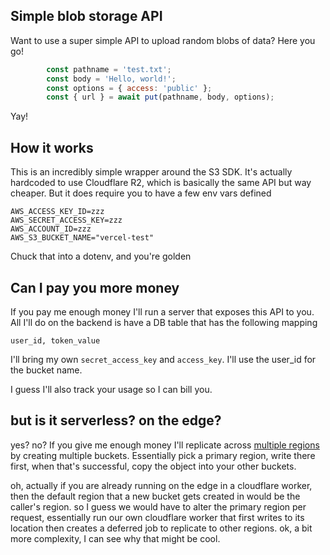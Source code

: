 ## Simple blob storage API

Want to use a super simple API to upload random blobs of data? Here you go!

```javascript
        const pathname = 'test.txt';
        const body = 'Hello, world!';
        const options = { access: 'public' };
        const { url } = await put(pathname, body, options);
```

Yay! 

## How it works

This is an incredibly simple wrapper around the S3 SDK. It's actually hardcoded to use Cloudflare R2, which is basically the same API but way cheaper. But it does require you to have a few env vars defined

```
AWS_ACCESS_KEY_ID=zzz
AWS_SECRET_ACCESS_KEY=zzz
AWS_ACCOUNT_ID=zzz
AWS_S3_BUCKET_NAME="vercel-test"
```

Chuck that into a dotenv, and you're golden

## Can I pay you more money

If you pay me enough money I'll run a server that exposes this API to you. All I'll do on the backend is have a DB table that has the following mapping

```
user_id, token_value
```

I'll bring my own `secret_access_key` and `access_key`. I'll use the user_id for the bucket name. 

I guess I'll also track your usage so I can bill you.

## but is it serverless? on the edge?

yes? no? If you give me enough money I'll replicate across [multiple regions](https://developers.cloudflare.com/r2/buckets/data-location/#location-hints) by creating multiple buckets. Essentially pick a primary region, write there first, when that's successful, copy the object into your other buckets.

oh, actually if you are already running on the edge in a cloudflare worker, then the default region that a new bucket gets created in would be the caller's region. so I guess we would have to alter the primary region per request, essentially run our own cloudflare worker that first writes to its location then creates a deferred job to replicate to other regions. ok, a bit more complexity, I can see why that might be cool.